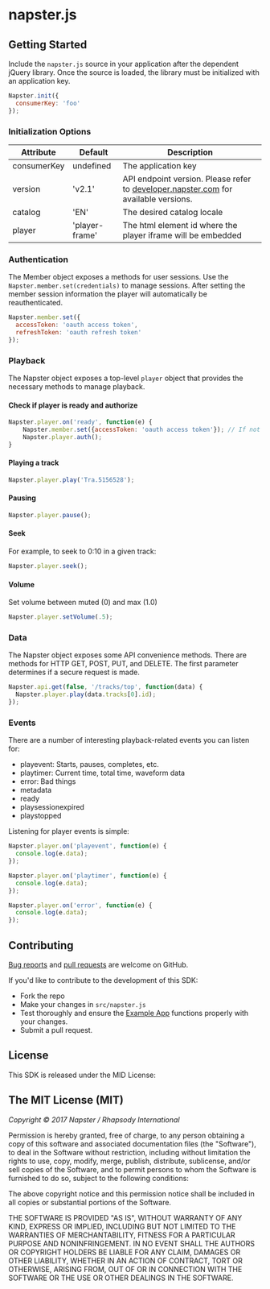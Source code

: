 # napster.js

## Getting Started
Include the `napster.js` source in your application after the dependent jQuery library. Once the source is loaded, the library must be initialized with an application key.

```javascript
Napster.init({
  consumerKey: 'foo'
});
```

### Initialization Options
| Attribute      | Default        | Description   |
| -------------- | -------------- | ------------- |
| consumerKey    | undefined      | The application key |
| version        | 'v2.1'           | API endpoint version. Please refer to [developer.napster.com](developer.napster.com) for available versions. |
| catalog        | 'EN'           | The desired catalog locale |
| player         | 'player-frame' | The html element id where the player iframe will be embedded |

### Authentication
The Member object exposes a methods for user sessions. Use the `Napster.member.set(credentials)` to manage sessions. After setting the member session information the player will automatically be reauthenticated.

```javascript
Napster.member.set({
  accessToken: 'oauth access token',
  refreshToken: 'oauth refresh token'
});
```

### Playback
The Napster object exposes a top-level `player` object that provides the necessary methods to manage playback.

#### Check if player is ready and authorize

```javascript
Napster.player.on('ready', function(e) {
    Napster.member.set({accessToken: 'oauth access token'}); // If not set earlier
    Napster.player.auth();
}
```

#### Playing a track
```javascript
Napster.player.play('Tra.5156528');
```

#### Pausing
```javascript
Napster.player.pause();
```

#### Seek
For example, to seek to 0:10 in a given track:

```javascript
Napster.player.seek();
```

#### Volume

Set volume between muted (0) and max (1.0)

```javascript
Napster.player.setVolume(.5);
```

### Data
The Napster object exposes some API convenience methods. There are methods for HTTP GET, POST, PUT, and DELETE. The first parameter determines if a secure request is made.

```javascript
Napster.api.get(false, '/tracks/top', function(data) {
  Napster.player.play(data.tracks[0].id);
});
```

### Events
There are a number of interesting playback-related events you can listen for:

* playevent: Starts, pauses, completes, etc.
* playtimer: Current time, total time, waveform data
* error: Bad things
* metadata
* ready
* playsessionexpired
* playstopped

Listening for player events is simple:

```javascript
Napster.player.on('playevent', function(e) {
  console.log(e.data);
});

Napster.player.on('playtimer', function(e) {
  console.log(e.data);
});

Napster.player.on('error', function(e) {
  console.log(e.data);
});
```

## Contributing

[Bug reports](https://github.com/Napster/napster.js/issues) and [pull requests](https://github.com/Napster/napster.js/pulls) are welcome on GitHub.

If you'd like to contribute to the development of this SDK:

+ Fork the repo
+ Make your changes in `src/napster.js`
+ Test thoroughly and ensure the [Example App](https://github.com/Napster/napster.js/tree/master/example) functions properly with your changes.
+ Submit a pull request.

## License

This SDK is released under the MID License:

The MIT License (MIT)
---------------------------------

*Copyright &copy; 2017 Napster / Rhapsody International*

Permission is hereby granted, free of charge, to any person obtaining a copy of this software and associated documentation files (the "Software"), to deal in the Software without restriction, including without limitation the rights to use, copy, modify, merge, publish, distribute, sublicense, and/or sell copies of the Software, and to permit persons to whom the Software is furnished to do so, subject to the following conditions:

The above copyright notice and this permission notice shall be included in all copies or substantial portions of the Software.

THE SOFTWARE IS PROVIDED "AS IS", WITHOUT WARRANTY OF ANY KIND, EXPRESS OR IMPLIED, INCLUDING BUT NOT LIMITED TO THE WARRANTIES OF MERCHANTABILITY, FITNESS FOR A PARTICULAR PURPOSE AND NONINFRINGEMENT. IN NO EVENT SHALL THE AUTHORS OR COPYRIGHT HOLDERS BE LIABLE FOR ANY CLAIM, DAMAGES OR OTHER LIABILITY, WHETHER IN AN ACTION OF CONTRACT, TORT OR OTHERWISE, ARISING FROM, OUT OF OR IN CONNECTION WITH THE SOFTWARE OR THE USE OR OTHER DEALINGS IN THE SOFTWARE.

